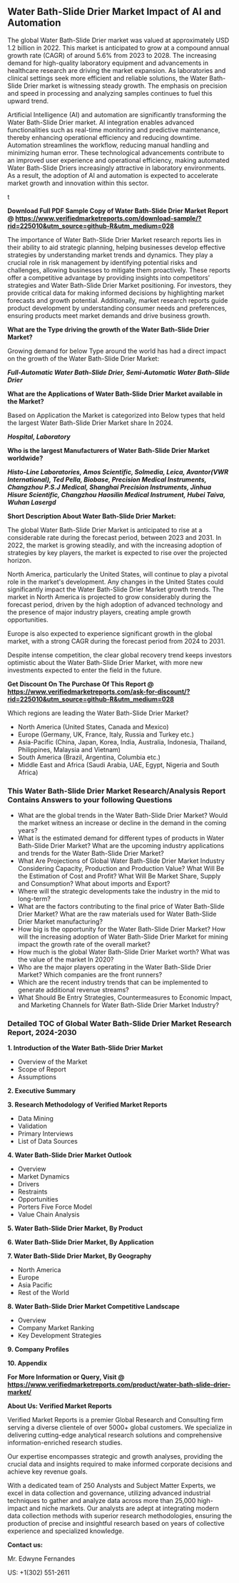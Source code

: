 <h2>Water Bath-Slide Drier Market Impact of AI and Automation</h2><p>The global Water Bath-Slide Drier market was valued at approximately USD 1.2 billion in 2022. This market is anticipated to grow at a compound annual growth rate (CAGR) of around 5.6% from 2023 to 2028. The increasing demand for high-quality laboratory equipment and advancements in healthcare research are driving the market expansion. As laboratories and clinical settings seek more efficient and reliable solutions, the Water Bath-Slide Drier market is witnessing steady growth. The emphasis on precision and speed in processing and analyzing samples continues to fuel this upward trend.</p><p>Artificial Intelligence (AI) and automation are significantly transforming the Water Bath-Slide Drier market. AI integration enables advanced functionalities such as real-time monitoring and predictive maintenance, thereby enhancing operational efficiency and reducing downtime. Automation streamlines the workflow, reducing manual handling and minimizing human error. These technological advancements contribute to an improved user experience and operational efficiency, making automated Water Bath-Slide Driers increasingly attractive in laboratory environments. As a result, the adoption of AI and automation is expected to accelerate market growth and innovation within this sector.</p>t</p><p id="" class=""><strong>Download Full PDF Sample Copy of Water Bath-Slide Drier Market Report @ <a href="https://www.verifiedmarketreports.com/download-sample/?rid=225010&utm_source=github-R&utm_medium=028" target="_blank">https://www.verifiedmarketreports.com/download-sample/?rid=225010&utm_source=github-R&utm_medium=028</a></strong></p><p>The importance of&nbsp;Water Bath-Slide Drier Market research reports lies in their ability to aid strategic planning, helping businesses develop effective strategies by understanding market trends and dynamics. They play a crucial role in risk management by identifying potential risks and challenges, allowing businesses to mitigate them proactively. These reports offer a competitive advantage by providing insights into competitors' strategies and Water Bath-Slide Drier Market positioning. For investors, they provide critical data for making informed decisions by highlighting market forecasts and growth potential. Additionally, market research reports guide product development by understanding consumer needs and preferences, ensuring products meet market demands and drive business growth.</p><p><strong>What are the&nbsp;Type driving the growth of the Water Bath-Slide Drier Market?</strong></p><p id="" class="">Growing demand for below Type around the world has had a direct impact on the growth of the Water Bath-Slide Drier Market:</p><em><strong>Full-Automatic Water Bath-Slide Drier, Semi-Automatic Water Bath-Slide Drier</strong></em></p><strong>What are the&nbsp;Applications&nbsp;of Water Bath-Slide Drier Market available in the Market?</strong></p><p id="" class="">Based on Application the Market is categorized into Below types that held the largest Water Bath-Slide Drier Market share In 2024.</p><em><strong>Hospital, Laboratory</strong></em></p><strong>Who is the largest Manufacturers of Water Bath-Slide Drier Market worldwide?</strong></p><p><em><strong>Histo-Line Laboratories, Amos Scientific, Solmedia, Leica, Avantor(VWR International), Ted Pella, Biobase, Precision Medical Instruments, Changzhou P.S.J Medical, Shanghai Precision Instruments, Jinhua Hisure Scientific, Changzhou Haosilin Medical Instrument, Hubei Taiva, Wuhan Lasergd</strong></em></p><p id="" class=""><strong>Short Description About Water Bath-Slide Drier Market:</strong></p><p>The global Water Bath-Slide Drier Market is anticipated to rise at a considerable rate during the forecast period, between 2023 and 2031. In 2022, the market is growing steadily, and with the increasing adoption of strategies by key players, the market is expected to rise over the projected horizon.</p><p>North America, particularly the United States, will continue to play a pivotal role in the market's development. Any changes in the United States could significantly impact the Water Bath-Slide Drier Market growth trends. The market in North America is projected to grow considerably during the forecast period, driven by the high adoption of advanced technology and the presence of major industry players, creating ample growth opportunities.</p><p>Europe is also expected to experience significant growth in the global market, with a strong CAGR during the forecast period from 2024 to 2031.</p><p>Despite intense competition, the clear global recovery trend keeps investors optimistic about the Water Bath-Slide Drier Market, with more new investments expected to enter the field in the future.</p><p id="" class=""><strong>Get Discount On The Purchase Of This Report @ <a href="https://www.verifiedmarketreports.com/ask-for-discount/?rid=225010&utm_source=github-R&utm_medium=028" target="_blank">https://www.verifiedmarketreports.com/ask-for-discount/?rid=225010&utm_source=github-R&utm_medium=028</a></strong></p>Which regions are leading the Water Bath-Slide Drier Market?</p><ul><li>North America (United States, Canada and Mexico)</li><li>Europe (Germany, UK, France, Italy, Russia and Turkey etc.)</li><li>Asia-Pacific (China, Japan, Korea, India, Australia, Indonesia, Thailand, Philippines, Malaysia and Vietnam)</li><li>South America (Brazil, Argentina, Columbia etc.)</li><li>Middle East and Africa (Saudi Arabia, UAE, Egypt, Nigeria and South Africa)</li></ul><h3 id="" class="">This Water Bath-Slide Drier Market Research/Analysis Report Contains Answers to your following Questions</h3><ul><li>What are the global trends in the Water Bath-Slide Drier Market? Would the market witness an increase or decline in the demand in the coming years?</li><li>What is the estimated demand for different types of products in Water Bath-Slide Drier Market? What are the upcoming industry applications and trends for the Water Bath-Slide Drier Market?</li><li>What Are Projections of Global Water Bath-Slide Drier Market Industry Considering Capacity, Production and Production Value? What Will Be the Estimation of Cost and Profit? What Will Be Market Share, Supply and Consumption? What about imports and Export?</li><li>Where will the strategic developments take the industry in the mid to long-term?</li><li>What are the factors contributing to the final price of Water Bath-Slide Drier Market? What are the raw materials used for Water Bath-Slide Drier Market manufacturing?</li><li>How big is the opportunity for the Water Bath-Slide Drier Market? How will the increasing adoption of Water Bath-Slide Drier Market for mining impact the growth rate of the overall market?</li><li>How much is the global Water Bath-Slide Drier Market worth? What was the value of the market In 2020?</li><li>Who are the major players operating in the Water Bath-Slide Drier Market? Which companies are the front runners?</li><li>Which are the recent industry trends that can be implemented to generate additional revenue streams?</li><li>What Should Be Entry Strategies, Countermeasures to Economic Impact, and Marketing Channels for Water Bath-Slide Drier Market Industry?</li></ul><h3 id="" class="">Detailed TOC of Global Water Bath-Slide Drier Market Research Report, 2024-2030</h3><p id="" class=""><strong>1. Introduction of the Water Bath-Slide Drier Market</strong></p><ul><li>Overview of the Market</li><li>Scope of Report</li><li>Assumptions</li></ul><p id="" class=""><strong>2. Executive Summary</strong></p><p id="" class=""><strong>3. Research Methodology of Verified Market Reports</strong></p><ul><li>Data Mining</li><li>Validation</li><li>Primary Interviews</li><li>List of Data Sources</li></ul><p id="" class=""><strong>4. Water Bath-Slide Drier Market Outlook</strong></p><ul><li>Overview</li><li>Market Dynamics</li><li>Drivers</li><li>Restraints</li><li>Opportunities</li><li>Porters Five Force Model</li><li>Value Chain Analysis</li></ul><p id="" class=""><strong>5. Water Bath-Slide Drier Market, By Product</strong></p><p id="" class=""><strong>6. Water Bath-Slide Drier Market, By Application</strong></p><p id="" class=""><strong>7. Water Bath-Slide Drier Market, By Geography</strong></p><ul><li>North America</li><li>Europe</li><li>Asia Pacific</li><li>Rest of the World</li></ul><p id="" class=""><strong>8. Water Bath-Slide Drier Market Competitive Landscape</strong></p><ul><li>Overview</li><li>Company Market Ranking</li><li>Key Development Strategies</li></ul><p id="" class=""><strong>9. Company Profiles</strong></p><p id="" class=""><strong>10. Appendix</strong></p><p id="" class=""><strong>For More Information or Query, Visit @ <a href="https://www.verifiedmarketreports.com/product/water-bath-slide-drier-market/" target="_blank">https://www.verifiedmarketreports.com/product/water-bath-slide-drier-market/</a></strong></p><p id="" class=""><strong>About Us: Verified Market Reports</strong></p><p id="" class="">Verified Market Reports is a premier Global Research and Consulting firm serving a diverse clientele of over 5000+ global customers. We specialize in delivering cutting-edge analytical research solutions and comprehensive information-enriched research studies.</p><p id="" class="">Our expertise encompasses strategic and growth analyses, providing the crucial data and insights required to make informed corporate decisions and achieve key revenue goals.</p><p id="" class="">With a dedicated team of 250 Analysts and Subject Matter Experts, we excel in data collection and governance, utilizing advanced industrial techniques to gather and analyze data across more than 25,000 high-impact and niche markets. Our analysts are adept at integrating modern data collection methods with superior research methodologies, ensuring the production of precise and insightful research based on years of collective experience and specialized knowledge.</p><p id="" class=""><strong>Contact us:</strong></p><p id="" class="">Mr. Edwyne Fernandes</p><p id="" class="">US: +1(302) 551-2611</p>